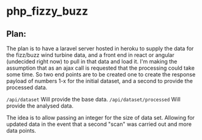 # php_fizzy_buzz

## Plan:

The plan is to have a laravel  server hosted in heroku to supply the data for the fizz/buzz wind turbine data, and a front end in react or angular (undecided right now) to pull in that data and load it. I'm making the assumption that as an ajax call is requested that the processing could take some time. So two end points are to be created one to create the response payload of numbers 1-x for the initial dataset, and a second to provide the processed data.

`/api/dataset` Will provide the base data.
`/api/dataset/processed` Will provide the analysed data.

The idea is to allow passing an integer for the size of data set. Allowing for updated data in the event that a second "scan" was carried out and more data points.

